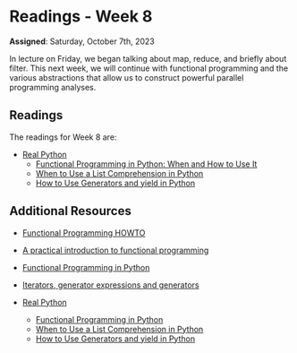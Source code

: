 # Readings - Week 8

**Assigned**: Saturday, October 7th, 2023

In lecture on Friday, we began talking about map, reduce, and briefly about filter.  This next week, we will continue with functional programming and the various abstractions that allow us to construct powerful parallel programming analyses.

## Readings

The readings for Week 8 are:

* [Real Python](https://realpython.com/)
   * [Functional Programming in Python: When and How to Use It](https://realpython.com/python-functional-programming/) 
   * [When to Use a List Comprehension in Python](https://realpython.com/list-comprehension-python/)
   * [How to Use Generators and yield in Python](https://realpython.com/introduction-to-python-generators/)


## Additional Resources

* [Functional Programming HOWTO](https://docs.python.org/3/howto/functional.html)
* [A practical introduction to functional programming](https://maryrosecook.com/blog/post/a-practical-introduction-to-functional-programming)
* [Functional Programming in Python](https://www.geeksforgeeks.org/functional-programming-in-python/)
* [Iterators, generator expressions and generators](http://www.scipy-lectures.org/advanced/advanced_python/index.html)
* [Real Python](https://realpython.com/)

   * [Functional Programming in Python](https://realpython.com/courses/functional-programming-python/)
   * [When to Use a List Comprehension in Python](https://realpython.com/list-comprehension-python/)
   * [How to Use Generators and yield in Python](https://realpython.com/introduction-to-python-generators/)

